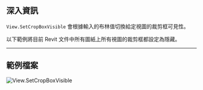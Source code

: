 ## 深入資訊
`View.SetCropBoxVisible` 會根據輸入的布林值切換給定視圖的裁剪框可見性。

以下範例將目前 Revit 文件中所有圖紙上所有視圖的裁剪框都設定為隱藏。
___
## 範例檔案

![View.SetCropBoxVisible](./Revit.Elements.Views.View.SetCropBoxVisible_img.jpg)
